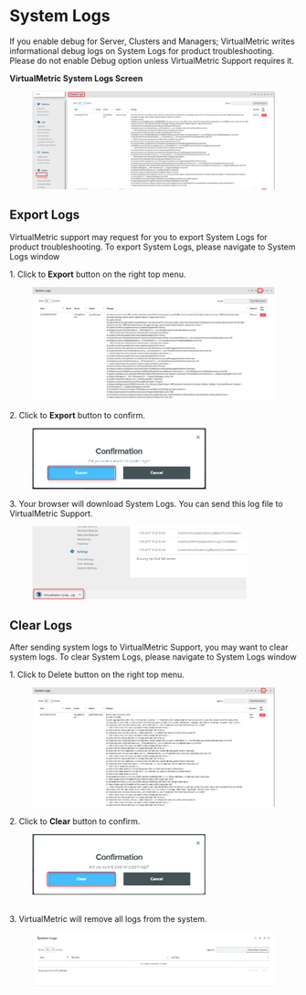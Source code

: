 # System Logs

If you enable debug for Server, Clusters and Managers; VirtualMetric writes informational debug logs on System Logs for product troubleshooting. Please do not enable Debug option unless VirtualMetric Support requires it.

**VirtualMetric System Logs Screen**

<figure><img src="../../.gitbook/assets/image (773).png" alt=""><figcaption></figcaption></figure>

## **Export Logs**

VirtualMetric support may request for you to export System Logs for product troubleshooting. To export System Logs, please navigate to System Logs window

1\.      Click to **Export** button on the right top menu.

<div align="left">

<figure><img src="../../.gitbook/assets/image (776).png" alt=""><figcaption></figcaption></figure>

</div>

2\.      Click to **Export** button to confirm.

<div align="left">

<figure><img src="../../.gitbook/assets/image (777).png" alt="" width="304"><figcaption></figcaption></figure>

</div>

3\.      Your browser will download System Logs. You can send this log file to VirtualMetric Support.

<div align="left">

<figure><img src="../../.gitbook/assets/image (778).png" alt="" width="375"><figcaption></figcaption></figure>

</div>

## **Clear Logs**

After sending system logs to VirtualMetric Support, you may want to clear system logs. To clear System Logs, please navigate to System Logs window

1\.      Click to Delete button on the right top menu.

<div align="left">

<figure><img src="../../.gitbook/assets/image (781).png" alt=""><figcaption></figcaption></figure>

</div>

2\.      Click to **Clear** button to confirm.

<div align="left">

<figure><img src="../../.gitbook/assets/image (782).png" alt="" width="303"><figcaption></figcaption></figure>

</div>

\
3\.      VirtualMetric will remove all logs from the system.

<div align="left">

<figure><img src="../../.gitbook/assets/image (783).png" alt=""><figcaption></figcaption></figure>

</div>

